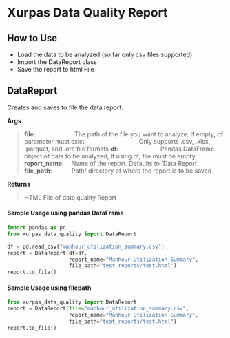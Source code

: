 # Xurpas Data Quality Report

## How to Use
- Load the data to be analyzed (so far only csv files supported)
- Import the DataReport class
- Save the report to html File

## DataReport
Creates and saves to file the data report.

**Args**
>**file**:&emsp;&emsp;&emsp;&emsp;&emsp;&emsp;&ensp;The path of the file you want to analyze. If empty, df parameter must exist. 
&emsp;&emsp;&emsp;&emsp;&emsp;&emsp;&emsp;&emsp;&ensp;Only supports .csv, .xlsx, .parquet, and .orc file formats
>**df**:&emsp;&emsp;&emsp;&emsp;&emsp;&emsp;&emsp;Pandas DataFrame object of data to be analyzed, If using df, file must be empty.
>**report_name**: &emsp;Name of the report. Defaults to 'Data Report'
>**file_path**:&emsp;&emsp;&emsp;&nbsp;Path/ directory of where the report is to be saved

**Returns**
>HTML File of data quality Report

#### Sample Usage using pandas DataFrame
```python
import pandas as pd
from xurpas_data_quality import DataReport

df = pd.read_csv("manhour_utilization_summary.csv")
report = DataReport(df=df,
                    report_name="Manhour Utilization Summary", 
                    file_path="test_reports/test.html")
report.to_file()
```

#### Sample Usage using filepath
```python
from xurpas_data_quality import DataReport
report = DataReport(file="manhour_utilization_summary.csv",
                    report_name="Manhour Utilization Summary", 
                    file_path="test_reports/test.html")
report.to_file()
```